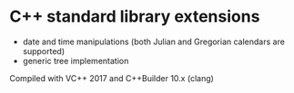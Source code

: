 # C++ standard library extensions

- date and time manipulations (both Julian and Gregorian calendars are supported)
- generic tree implementation

Compiled with VC++ 2017 and C++Builder 10.x (clang)
